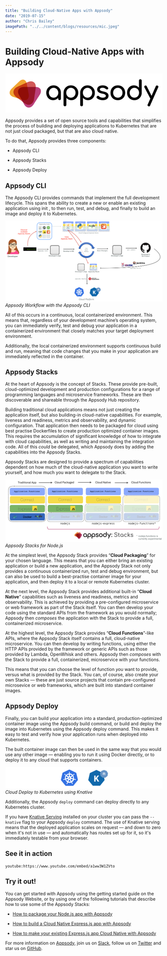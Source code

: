 ```yaml
---
title: "Building Cloud-Native Apps with Appsody"
date: "2019-07-15"
author: "Chris Bailey"
imagePath: "../../content/blogs/resources/mic.jpeg"
---
```


# Building Cloud-Native Apps with Appsody

![Appsody](./resources/appsodylogo.png)

Appsody provides a set of open source tools and capabilities that simplifies the process of building and deploying applications to Kubernetes that are not just cloud packaged, but that are also cloud native.

To do that, Appsody provides three components:

* Appsody CLI

* Appsody Stacks

* Appsody Deploy

## Appsody CLI

The Appsody CLI provides commands that implement the full development lifecycle. This spans the ability to create a new or enable an existing application using init , to then run, test, and debug, and finally to build an image and deploy it to Kubernetes.

![Appsody Workflow with the Appsody CLI](./resources/appsody1.png)*Appsody Workflow with the Appsody CLI*

All of this occurs in a continuous, local containerized environment. This means that, regardless of your development machine’s operating system, you can immediately verify, test and debug your application in a containerized environment that closely matches your target deployment environment.

Additionally, the local containerized environment supports continuous build and run, meaning that code changes that you make in your application are immediately reflected in the container.

## Appsody Stacks

At the heart of Appsody is the concept of Stacks. These provide pre-built, cloud-optimized development and production configurations for a range of programming languages and microservice frameworks. These are then discoverable and shareable through the Appsody Hub repository.

Building traditional cloud applications means not just creating the application itself, but also building-in cloud-native capabilities. For example, liveness and readiness, metrics and observability, and dynamic configuration. That application then needs to be packaged for cloud using best practise Dockerfiles to create production optimized container images. This requires the accumulation of significant knowledge of how to integrate with cloud capabilities, as well as writing and maintaining the integration code. All of this *could* be delegated, which Appsody does by adding the capabilities into the Appsody Stacks.

Appsody Stacks are designed to provide a spectrum of capabilities dependent on how much of the cloud-native application you want to write yourself, and how much you want to delegate to the Stack.

![Appsody Stacks for Node.js](./resources/appsodystacks.png)*Appsody Stacks for Node.js*

At the simplest level, the Appsody Stack provides “**Cloud Packaging**” for your chosen language. This means that you can either bring an existing application or build a new application, and the Appsody Stack not only provides a continuous containerized run, test and debug environment, but can also be used to build a best-practise container image for your application, and then deploy it to a local or remote Kubernetes cluster.

At the next level, the Appsody Stack provides additional built-in “**Cloud Native**” capabilities such as liveness and readiness, metrics and observability. This is achieved by providing a pre-configured microservice or web framework as part of the Stack itself. You can then develop your code using the standard APIs from the framework as you would normally; Appsody then *composes* the application with the Stack to provide a full, containerized microservice.

At the highest level, the Appsody Stack provides “**Cloud Functions**”-like APIs, where the Appsody Stack itself contains a full, cloud-native microservice. You can then develop by writing functions, using either the HTTP APIs provided by the framework or generic APIs such as those provided by Lambda, OpenWhisk and others. Appsody then *composes* with the Stack to provide a full, containerized, microservice with your functions.

This means that you can choose the level of function *you* want to provide, versus what is provided by the Stack. You can, of course, also create your own Stacks — these are just source projects that contain pre-configured microsevice or web frameworks, which are built into standard container images.

## Appsody Deploy

Finally, you can build your application into a standard, production-optimized container image using the Appsody build command, or build and deploy the image into Kubernetes using the Appsody deploy command. This makes it easy to test and verify how your application runs when deployed into Kubernetes.

The built container image can then be used in the same way that you would use any other image — enabling you to run it using Docker directly, or to deploy it to any cloud that supports containers.

![Cloud Deploy to Kubernetes using Knative](./resources/kubernetesandknative.png)*Cloud Deploy to Kubernetes using Knative*

Additionally, the Appsody `deploy` command can deploy directly to any Kubernetes cluster.

If you have [Knative Serving](https://knative.dev) installed on your cluster you can pass the `--knative` flag to your Appsody `deploy` command. The use of Knative serving means that the deployed application scales on request — and down to zero when it's not in use — and automatically has routes set up for it, so it's immediately testable from your browser.

## See it in action

<!-- <center><iframe width="560" height="315" src="https://www.youtube.com/embed/a1ww3W1ZVto" frameborder="0" allowfullscreen></iframe></center> -->
`youtube:https://www.youtube.com/embed/a1ww3W1ZVto`

## Try it out!

You can get started with Appsody using the getting started guide on the Appsody Website, or by using one of the following tutorials that describe how to use some of the Appsody Stacks:

* [How to package your Node.js app with Appsody](https://medium.com/appsody/nodes-cloud-packaged-fe60e29b699d)

* [How to build a Cloud Native Express.js app with Appsody](https://medium.com/appsody/nodejs-express-cloud-native-70022e7d5371)

* [How to make your existing Express.js app Cloud Native with Appsody](https://medium.com/appsody/nodejs-express-enablement-f6fc2609bc00)

For more information on [Appsody](https://appsody.dev), join us on [Slack](http://appsody-slack.eu-gb.mybluemix.net), follow us on [Twitter](https://twitter.com/appsodydev) and star us on [GitHub](https://github.com/appsody).
